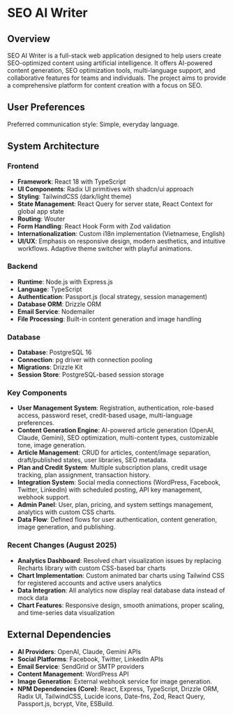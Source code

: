 # SEO AI Writer

## Overview
SEO AI Writer is a full-stack web application designed to help users create SEO-optimized content using artificial intelligence. It offers AI-powered content generation, SEO optimization tools, multi-language support, and collaborative features for teams and individuals. The project aims to provide a comprehensive platform for content creation with a focus on SEO.

## User Preferences
Preferred communication style: Simple, everyday language.

## System Architecture

### Frontend
- **Framework**: React 18 with TypeScript
- **UI Components**: Radix UI primitives with shadcn/ui approach
- **Styling**: TailwindCSS (dark/light theme)
- **State Management**: React Query for server state, React Context for global app state
- **Routing**: Wouter
- **Form Handling**: React Hook Form with Zod validation
- **Internationalization**: Custom i18n implementation (Vietnamese, English)
- **UI/UX**: Emphasis on responsive design, modern aesthetics, and intuitive workflows. Adaptive theme switcher with playful animations.

### Backend
- **Runtime**: Node.js with Express.js
- **Language**: TypeScript
- **Authentication**: Passport.js (local strategy, session management)
- **Database ORM**: Drizzle ORM
- **Email Service**: Nodemailer
- **File Processing**: Built-in content generation and image handling

### Database
- **Database**: PostgreSQL 16
- **Connection**: pg driver with connection pooling
- **Migrations**: Drizzle Kit
- **Session Store**: PostgreSQL-based session storage

### Key Components
- **User Management System**: Registration, authentication, role-based access, password reset, credit-based usage, multi-language preferences.
- **Content Generation Engine**: AI-powered article generation (OpenAI, Claude, Gemini), SEO optimization, multi-content types, customizable tone, image generation.
- **Article Management**: CRUD for articles, content/image separation, draft/published states, user libraries, SEO metadata.
- **Plan and Credit System**: Multiple subscription plans, credit usage tracking, plan assignment, transaction history.
- **Integration System**: Social media connections (WordPress, Facebook, Twitter, LinkedIn) with scheduled posting, API key management, webhook support.
- **Admin Panel**: User, plan, pricing, and system settings management, analytics with custom CSS charts.
- **Data Flow**: Defined flows for user authentication, content generation, image generation, and publishing.

### Recent Changes (August 2025)
- **Analytics Dashboard**: Resolved chart visualization issues by replacing Recharts library with custom CSS-based bar charts
- **Chart Implementation**: Custom animated bar charts using Tailwind CSS for registered accounts and active users analytics
- **Data Integration**: All analytics now display real database data instead of mock data
- **Chart Features**: Responsive design, smooth animations, proper scaling, and time-series data visualization

## External Dependencies

- **AI Providers**: OpenAI, Claude, Gemini APIs
- **Social Platforms**: Facebook, Twitter, LinkedIn APIs
- **Email Service**: SendGrid or SMTP providers
- **Content Management**: WordPress API
- **Image Generation**: External webhook service for image generation.
- **NPM Dependencies (Core)**: React, Express, TypeScript, Drizzle ORM, Radix UI, TailwindCSS, Lucide icons, Date-fns, Zod, React Query, Passport.js, bcrypt, Vite, ESBuild.